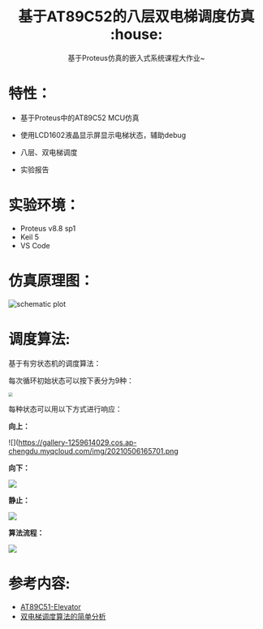 <h1 align="center"> 基于AT89C52的八层双电梯调度仿真 :house:</h1>

<p align="center">基于Proteus仿真的嵌入式系统课程大作业~</p>



# 特性：

- 基于Proteus中的AT89C52 MCU仿真

- 使用LCD1602液晶显示屏显示电梯状态，辅助debug

- 八层、双电梯调度

- 实验报告

  

# 实验环境：

+ Proteus v8.8 sp1
+ Keil 5
+ VS Code



# 仿真原理图：

![schematic plot](https://gallery-1259614029.cos.ap-chengdu.myqcloud.com/img/20210525182659.bmp)



# 调度算法:

基于有穷状态机的调度算法：

每次循环初始状态可以按下表分为9种：

<img src="https://gallery-1259614029.cos.ap-chengdu.myqcloud.com/img/20210506165625.jpg" style="zoom:50%;"/>

每种状态可以用以下方式进行响应：

**向上：**

![](https://gallery-1259614029.cos.ap-chengdu.myqcloud.com/img/20210506165701.png

**向下：**

![](https://gallery-1259614029.cos.ap-chengdu.myqcloud.com/img/20210506165721.png)

**静止：**

![](https://gallery-1259614029.cos.ap-chengdu.myqcloud.com/img/20210506165740.png)

**算法流程：**

![](https://gallery-1259614029.cos.ap-chengdu.myqcloud.com/img/20210506165822.png)



# 参考内容:

+ [AT89C51-Elevator](https://github.com/Yifeng-J/AT89C51-Elevator)
+ [双电梯调度算法的简单分析](https://www.cnblogs.com/goWithHappy/p/2left_algorithm.html)

